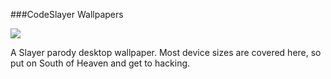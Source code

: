 ###CodeSlayer Wallpapers

![](https://raw.githubusercontent.com/jasoncostello/code-slayer/master/codeslayer_2560x1440.png)

A Slayer parody desktop wallpaper. Most device sizes are covered here, so put on South of Heaven and get to hacking.  
